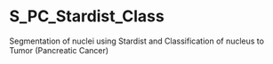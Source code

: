 # S_PC_Stardist_Class
Segmentation of nuclei using Stardist and Classification of nucleus to Tumor (Pancreatic Cancer)
